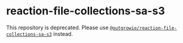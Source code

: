 # reaction-file-collections-sa-s3

This repository is deprecated. Please use [`@outgrowio/reaction-file-collections-sa-s3`](https://github.com/outgrow/reaction-file-collections-sa-s3) instead.
